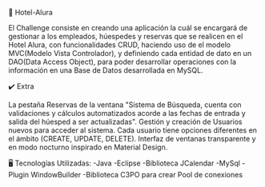 📝 Hotel-Alura

El Challenge consiste en creando una aplicación la cuál se encargará de gestionar a los empleados, húespedes y reservas que se realicen en el Hotel Alura, con funcionalidades CRUD, haciendo uso de el modelo MVC(Modelo Vista Controlador), y definiendo cada entidad de dato en un DAO(Data Access Object), para poder desarrollar operaciones con la información en una Base de Datos desarrollada en MySQL.

✔️ Extra 

La pestaña Reservas de la ventana "Sistema de Búsqueda, cuenta con validaciones y cálculos automatizados acorde a las fechas de entrada y salida del húesped a ser actualizadas".
Gestión y creación de Usuarios nuevos para acceder al sistema.
Cada usuario tiene opciones diferentes en el ámbito (CREATE, UPDATE, DELETE).
Interfaz de ventanas transparente y en modo nocturno inspirado en Material Design.

🖥️ Tecnologías Utilizadas:
     -Java
     -Eclipse
     -Biblioteca JCalendar
     -MySql
     -Plugin WindowBuilder
     -Biblioteca C3PO para crear Pool de conexiones

